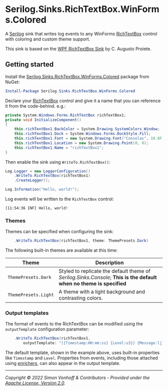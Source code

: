 # Serilog.Sinks.RichTextBox.WinForms.Colored

A [Serilog](https://serilog.net) sink that writes log events to any WinForms [RichTextBox](https://docs.microsoft.com/en-us/dotnet/desktop/winforms/controls/richtextbox-control-overview-windows-forms) control with coloring and custom theme support. 

This sink is based on the [WPF RichTextBox Sink](https://github.com/serilog-contrib/serilog-sinks-richtextbox) by C. Augusto Proiete.

## Getting started

Install the [Serilog.Sinks.RichTextBox.WinForms.Colored](https://www.nuget.org/packages/Serilog.Sinks.RichTextBox.WinForms.Colored) package from NuGet:

```powershell
Install-Package Serilog.Sinks.RichTextBox.WinForms.Colored
```

Declare your [RichTextBox](https://docs.microsoft.com/en-us/dotnet/desktop/winforms/controls/richtextbox-control-overview-windows-forms) control and give it a name that you can reference it from the code-behind. e.g.:

```csharp
private System.Windows.Forms.RichTextBox richTextBox1;
private void InitializeComponent()
{
    this.richTextBox1.BackColor = System.Drawing.SystemColors.Window;
    this.richTextBox1.Dock = System.Windows.Forms.DockStyle.Fill;
    this.richTextBox1.Font = new System.Drawing.Font("Consolas", 10.8F, System.Drawing.FontStyle.Bold, System.Drawing.GraphicsUnit.Point);
    this.richTextBox1.Location = new System.Drawing.Point(0, 0);
    this.richTextBox1.Name = "richTextBox1";
}
```

Then enable the sink using `WriteTo.RichTextBox()`:

```csharp
Log.Logger = new LoggerConfiguration()
    .WriteTo.RichTextBox(richTextBox1)
    .CreateLogger();

Log.Information("Hello, world!");
```

Log events will be written to the `RichTextBox` control:

```
[11:54:36 INF] Hello, world!
```

### Themes

Themes can be specified when configuring the sink:

```csharp
    .WriteTo.RichTextBox(richTextBox1, theme: ThemePresets.Dark)
```

The following built-in themes are available at this time:

| Theme                               | Description
| ----------------------------------- | --------------------------------------------------------------------------------------------------------------------- |
| `ThemePresets.Dark`                 | Styled to replicate the default theme of  _Serilog.Sinks.Console_; **This is the default when no theme is specified** |
| `ThemePresets.Light`                | A theme with a light background and contrasting colors.                                                               |

### Output templates

The format of events to the RichTextBox can be modified using the `outputTemplate` configuration parameter:

```csharp
    .WriteTo.RichTextBox(richTextBox1,
        outputTemplate: "[{Timestamp:HH:mm:ss} {Level:u3}] {Message:lj}{NewLine}{Exception}")
```

The default template, shown in the example above, uses built-in properties like `Timestamp` and `Level`. Properties from events, including those attached using [enrichers](https://github.com/serilog/serilog/wiki/Enrichment), can also appear in the output template.

---

_Copyright &copy; 2022 Simon Vonhoff & Contributors - Provided under the [Apache License, Version 2.0](LICENSE)._
